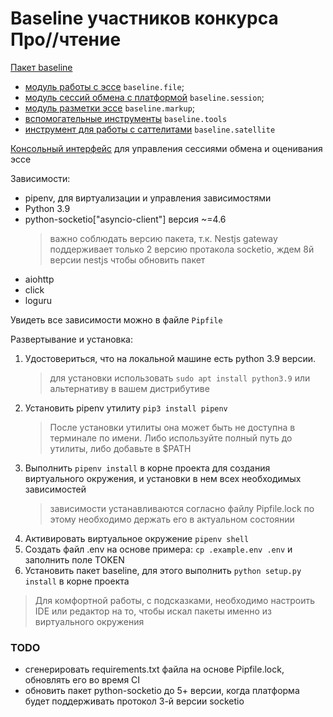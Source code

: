 # Baseline участников конкурса Про//чтение

[Пакет baseline](/docs/baseline.md)
- [модуль работы с эссе](/docs/essay.md) `baseline.file`;
- [модуль сессий обмена с платформой](/docs/session.md) `baseline.session`;
- [модуль разметки эссе](/docs/markup.md) `baseline.markup`;
- [вспомогательные инструменты](/docs/tools.md) `baseline.tools`
- [инструмент для работы с саттелитами](/docs/satellite.md) `baseline.satellite`

[Консольный интерфейс](/docs/cli.md) для управления сессиями обмена и оценивания эссе

Зависимости:
  - pipenv, для виртуализации и управления зависимостями
  - Python 3.9
  - python-socketio["asyncio-client"] версия ~=4.6
    > важно соблюдать версию пакета, т.к. Nestjs gateway поддерживает только 2 версию протакола socketio, ждем 8й версии nestjs чтобы обновить пакет 
  - aiohttp
  - click
  - loguru

Увидеть все зависимости можно в файле `Pipfile`

Развертывание и установка:
1) Удостовериться, что на локальной машине есть python 3.9 версии.
    > для установки использовать `sudo apt install python3.9` или альтернативу в вашем дистрибутиве
2) Установить pipenv утилиту `pip3 install pipenv`
    > После установки утилиты она может быть не доступна в терминале по имени. 
    > Либо используйте полный путь до утилиты, либо добавьте в $PATH
3) Выполнить `pipenv install` в корне проекта для создания виртуального окружения, и установки в нем всех необходимых зависимостей
    > зависимости устанавливаются согласно файлу Pipfile.lock по этому необходимо держать его в актуальном состоянии
4) Активировать виртуальное окружение `pipenv shell`
5) Создать файл .env на основе примера: `cp .example.env .env` и заполнить поле TOKEN  
6) Установить пакет baseline, для этого выполнить `python setup.py install` в корне проекта   

> Для комфортной работы, с подсказками, необходимо настроить IDE или редактор на то, чтобы искал пакеты именно из виртуального окружения

### TODO
- сгенерировать requirements.txt файла на основе Pipfile.lock, обновлять его во время CI
- обновить пакет python-socketio до 5+ версии, когда платформа будет поддерживать протокол 3-й версии socketio